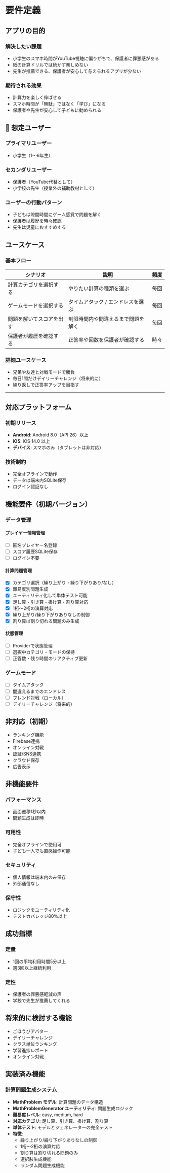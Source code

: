 # 要件定義

## アプリの目的

### 解決したい課題
- 小学生のスマホ時間がYouTube視聴に偏りがちで、保護者に罪悪感がある
- 紙の計算ドリルでは続かず楽しめない
- 先生が推薦できる、保護者が安心して与えられるアプリが少ない

### 期待される効果
- 計算力を楽しく伸ばせる
- スマホ時間が「無駄」ではなく「学び」になる
- 保護者や先生が安心して子どもに勧められる

## 👥 想定ユーザー

### プライマリユーザー
- 小学生（1〜6年生）

### セカンダリユーザー
- 保護者（YouTube代替として）
- 小学校の先生（授業外の補助教材として）

### ユーザーの行動パターン
- 子どもは隙間時間にゲーム感覚で問題を解く
- 保護者は履歴を時々確認
- 先生は児童におすすめする

## ユースケース

### 基本フロー

| シナリオ                | 説明                                     | 頻度 |
|-------------------------|----------------------------------------|------|
| 計算カテゴリを選択する   | やりたい計算の種類を選ぶ | 毎回 |
| ゲームモードを選択する   | タイムアタック / エンドレスを選ぶ              | 毎回 |
| 問題を解いてスコアを出す | 制限時間内や間違えるまで問題を解く                    | 毎回 |
| 保護者が履歴を確認する   | 正答率や回数を保護者が確認する                        | 時々 |

### 詳細ユースケース
- 兄弟や友達と対戦モードで勝負
- 毎日1問だけデイリーチャレンジ（将来的に）
- 繰り返しで正答率アップを目指す

---

## 対応プラットフォーム

### 初期リリース
- **Android**: Android 8.0（API 26）以上
- **iOS**: iOS 14.0 以上
- **デバイス**: スマホのみ（タブレットは非対応）

### 技術制約
- 完全オフラインで動作
- データは端末内SQLite保存
- ログイン認証なし

## 機能要件（初期バージョン）

### データ管理

#### プレイヤー情報管理
- [ ] 匿名プレイヤー名登録
- [ ] スコア履歴SQLite保存
- [ ] ログイン不要

#### 計算問題管理
- [x] カテゴリ選択（繰り上がり・繰り下がりあり/なし）
- [x] 難易度別問題生成
- [x] ユーティリティ化して単体テスト可能
- [x] 足し算・引き算・掛け算・割り算対応
- [x] 1桁〜2桁の演算対応
- [x] 繰り上がり/繰り下がりありなしの制御
- [x] 割り算は割り切れる問題のみ生成

#### 状態管理
- [ ] Providerで状態管理
- [ ] 選択中カテゴリ・モードの保持
- [ ] 正答数・残り時間のリアクティブ更新

### ゲームモード

- [ ] タイムアタック
- [ ] 間違えるまでのエンドレス
- [ ] フレンド対戦（ローカル）
- [ ] デイリーチャレンジ（将来的）

## 非対応（初期）

- ランキング機能
- Firebase連携
- オンライン対戦
- 認証/SNS連携
- クラウド保存
- 広告表示

## 非機能要件

### パフォーマンス
- 画面遷移1秒以内
- 問題生成は即時

### 可用性
- 完全オフラインで使用可
- 子ども一人でも直感操作可能

### セキュリティ
- 個人情報は端末内のみ保存
- 外部通信なし

### 保守性
- ロジックをユーティリティ化
- テストカバレッジ80%以上

## 成功指標

### 定量
- 1回の平均利用時間5分以上
- 週3回以上継続利用

### 定性
- 保護者の罪悪感軽減の声
- 学校で先生が推薦してくれる

## 将来的に検討する機能
- ごほうびアバター
- デイリーチャレンジ
- クラス単位ランキング
- 学習進捗レポート
- オンライン対戦

## 実装済み機能

### 計算問題生成システム
- **MathProblem モデル**: 計算問題のデータ構造
- **MathProblemGenerator ユーティリティ**: 問題生成ロジック
- **難易度レベル**: easy, medium, hard
- **対応カテゴリ**: 足し算、引き算、掛け算、割り算
- **単体テスト**: モデルとジェネレーターの完全テスト
- **特徴**:
  - 繰り上がり/繰り下がりありなしの制御
  - 1桁〜2桁の演算対応
  - 割り算は割り切れる問題のみ
  - 選択肢生成機能
  - ランダム問題生成機能
